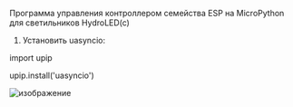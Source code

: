 Программа управления контроллером семейства ESP на MicroPython для светильников HydroLED(c)
1. Установить uasyncio:
 
import upip

upip.install('uasyncio')






![изображение](https://user-images.githubusercontent.com/10404041/219868538-761f2508-6c96-4326-8826-7f7ab5e425ec.png)
